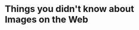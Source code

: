<!-- .slide: data-background="images/captain-america-shield.jpg" data-state="inverted faded" -->

<br><br><br><br><br><br>
# Things you didn't know about Images on the Web
